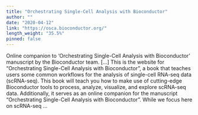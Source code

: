 ```yaml
---
title: "Orchestrating Single-Cell Analysis with Bioconductor"
author: ""
date: "2020-04-12"
link: "https://osca.bioconductor.org/"
length_weight: "35.5%"
pinned: false
---
```


Online companion to ‘Orchestrating Single-Cell Analysis with Bioconductor’ manuscript by the Bioconductor team. [...] This is the website for “Orchestrating Single-Cell Analysis with Bioconductor”, a book that teaches users some common workflows for the analysis of single-cell RNA-seq data (scRNA-seq). This book will teach you how to make use of cutting-edge Bioconductor tools to process, analyze, visualize, and explore scRNA-seq data. Additionally, it serves as an online companion for the manuscript “Orchestrating Single-Cell Analysis with Bioconductor”. While we focus here on scRNA-seq ...

